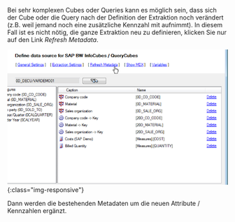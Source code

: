 Bei sehr komplexen Cubes oder Queries kann es möglich sein, dass sich der Cube oder die Query nach der Definition der Extraktion noch verändert (z.B. weil jemand noch eine zusätzliche Kennzahl mit aufnimmt). In diesem Fall ist es nicht nötig, die ganze Extraktion neu zu definieren, klicken Sie nur auf den Link *Refresh Metadata*. 

![Cube-Refresh-Metadata](/img/content/Cube-Refresh-Metadata.png){:class="img-responsive"}

Dann werden die bestehenden Metadaten um die neuen Attribute / Kennzahlen ergänzt.
